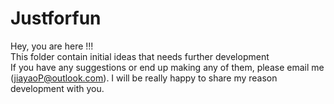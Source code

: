 # Justforfun
Hey, you are here !!! 
<br/> This folder contain initial ideas that needs further development
<br/> If you have any suggestions or end up making any of them, please email me (jiayaoP@outlook.com). I will be really happy to share my reason development with you.
